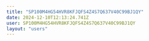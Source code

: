```yaml
---
title: "SP100M4HG54HVR8KFJQFS4Z4S7Q637V40C99BJ1QY"
date: 2024-12-10T12:13:24.741Z
user: SP100M4HG54HVR8KFJQFS4Z4S7Q637V40C99BJ1QY
layout: "users"
---
```

    